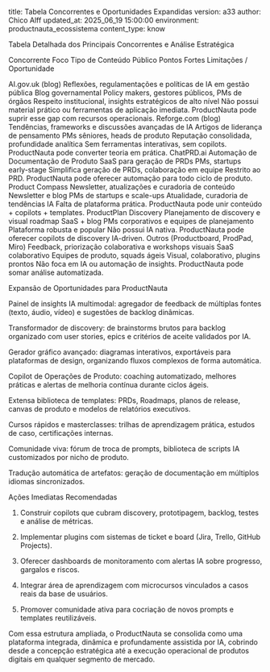 title: Tabela Concorrentes e Oportunidades Expandidas
version: a33
author: Chico Alff
updated_at: 2025_06_19 15:00:00
environment: productnauta_ecossistema
content_type: know

Tabela Detalhada dos Principais Concorrentes e Análise Estratégica

Concorrente	Foco	Tipo de Conteúdo	Público	Pontos Fortes	Limitações / Oportunidade

AI.gov.uk (blog)	Reflexões, regulamentações e políticas de IA em gestão pública	Blog governamental	Policy makers, gestores públicos, PMs de órgãos	Respeito institucional, insights estratégicos de alto nível	Não possui material prático ou ferramentas de aplicação imediata. ProductNauta pode suprir esse gap com recursos operacionais.
Reforge.com (blog)	Tendências, frameworks e discussões avançadas de IA	Artigos de liderança de pensamento	PMs sêniores, heads de produto	Reputação consolidada, profundidade analítica	Sem ferramentas interativas, sem copilots. ProductNauta pode converter teoria em prática.
ChatPRD.ai	Automação de Documentação de Produto	SaaS para geração de PRDs	PMs, startups early-stage	Simplifica geração de PRDs, colaboração em equipe	Restrito ao PRD. ProductNauta pode oferecer automação para todo ciclo de produto.
Product Compass	Newsletter, atualizações e curadoria de conteúdo	Newsletter e blog	PMs de startups e scale-ups	Atualidade, curadoria de tendências IA	Falta de plataforma prática. ProductNauta pode unir conteúdo + copilots + templates.
ProductPlan Discovery	Planejamento de discovery e visual roadmap	SaaS + blog	PMs corporativos e equipes de planejamento	Plataforma robusta e popular	Não possui IA nativa. ProductNauta pode oferecer copilots de discovery IA-driven.
Outros (Productboard, ProdPad, Miro)	Feedback, priorização colaborativa e workshops visuais	SaaS colaborativo	Equipes de produto, squads ágeis	Visual, colaborativo, plugins prontos	Não foca em IA ou automação de insights. ProductNauta pode somar análise automatizada.


Expansão de Oportunidades para ProductNauta

Painel de insights IA multimodal: agregador de feedback de múltiplas fontes (texto, áudio, vídeo) e sugestões de backlog dinâmicas.

Transformador de discovery: de brainstorms brutos para backlog organizado com user stories, epics e critérios de aceite validados por IA.

Gerador gráfico avançado: diagramas interativos, exportáveis para plataformas de design, organizando fluxos complexos de forma automática.

Copilot de Operações de Produto: coaching automatizado, melhores práticas e alertas de melhoria contínua durante ciclos ágeis.

Extensa biblioteca de templates: PRDs, Roadmaps, planos de release, canvas de produto e modelos de relatórios executivos.

Cursos rápidos e masterclasses: trilhas de aprendizagem prática, estudos de caso, certificações internas.

Comunidade viva: fórum de troca de prompts, biblioteca de scripts IA customizados por nicho de produto.

Tradução automática de artefatos: geração de documentação em múltiplos idiomas sincronizados.


Ações Imediatas Recomendadas

1. Construir copilots que cubram discovery, prototipagem, backlog, testes e análise de métricas.


2. Implementar plugins com sistemas de ticket e board (Jira, Trello, GitHub Projects).


3. Oferecer dashboards de monitoramento com alertas IA sobre progresso, gargalos e riscos.


4. Integrar área de aprendizagem com microcursos vinculados a casos reais da base de usuários.


5. Promover comunidade ativa para cocriação de novos prompts e templates reutilizáveis.



Com essa estrutura ampliada, o ProductNauta se consolida como uma plataforma integrada, dinâmica e profundamente assistida por IA, cobrindo desde a concepção estratégica até a execução operacional de produtos digitais em qualquer segmento de mercado.


